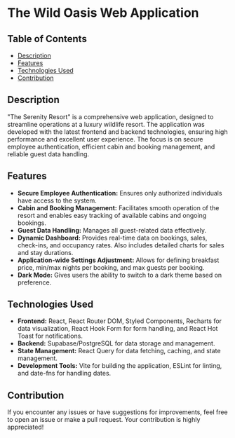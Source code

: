 # The Wild Oasis Web Application

## Table of Contents

- [Description](#description)
- [Features](#features)
- [Technologies Used](#technologies-used)
- [Contribution](#contribution)

## Description

"The Serenity Resort" is a comprehensive web application, designed to streamline operations at a luxury wildlife resort. The application was developed with the latest frontend and backend technologies, ensuring high performance and excellent user experience. The focus is on secure employee authentication, efficient cabin and booking management, and reliable guest data handling.

## Features

- **Secure Employee Authentication:** Ensures only authorized individuals have access to the system.
- **Cabin and Booking Management:** Facilitates smooth operation of the resort and enables easy tracking of available cabins and ongoing bookings.
- **Guest Data Handling:** Manages all guest-related data effectively.
- **Dynamic Dashboard:** Provides real-time data on bookings, sales, check-ins, and occupancy rates. Also includes detailed charts for sales and stay durations.
- **Application-wide Settings Adjustment:** Allows for defining breakfast price, min/max nights per booking, and max guests per booking. 
- **Dark Mode:** Gives users the ability to switch to a dark theme based on preference.

## Technologies Used

- **Frontend:** React, React Router DOM, Styled Components, Recharts for data visualization, React Hook Form for form handling, and React Hot Toast for notifications.
- **Backend:** Supabase/PostgreSQL for data storage and management.
- **State Management:** React Query for data fetching, caching, and state management.
- **Development Tools:** Vite for building the application, ESLint for linting, and date-fns for handling dates.

## Contribution

If you encounter any issues or have suggestions for improvements, feel free to open an issue or make a pull request. Your contribution is highly appreciated!

